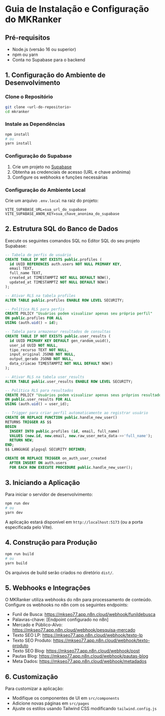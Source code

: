 
# Guia de Instalação e Configuração do MKRanker

## Pré-requisitos

- Node.js (versão 16 ou superior)
- npm ou yarn
- Conta no Supabase para o backend

## 1. Configuração do Ambiente de Desenvolvimento

### Clone o Repositório

```bash
git clone <url-do-repositorio>
cd mkranker
```

### Instale as Dependências

```bash
npm install
# ou
yarn install
```

### Configuração do Supabase

1. Crie um projeto no [Supabase](https://supabase.io)
2. Obtenha as credenciais de acesso (URL e chave anônima)
3. Configure os webhooks e funções necessárias

### Configuração do Ambiente Local

Crie um arquivo `.env.local` na raiz do projeto:

```
VITE_SUPABASE_URL=sua_url_do_supabase
VITE_SUPABASE_ANON_KEY=sua_chave_anonima_do_supabase
```

## 2. Estrutura SQL do Banco de Dados

Execute os seguintes comandos SQL no Editor SQL do seu projeto Supabase:

```sql
-- Tabela de perfis de usuário
CREATE TABLE IF NOT EXISTS public.profiles (
  id UUID REFERENCES auth.users NOT NULL PRIMARY KEY,
  email TEXT,
  full_name TEXT,
  created_at TIMESTAMPTZ NOT NULL DEFAULT NOW(),
  updated_at TIMESTAMPTZ NOT NULL DEFAULT NOW()
);

-- Ativar RLS na tabela profiles
ALTER TABLE public.profiles ENABLE ROW LEVEL SECURITY;

-- Política RLS para perfis
CREATE POLICY "Usuários podem visualizar apenas seu próprio perfil" 
ON public.profiles FOR ALL 
USING (auth.uid() = id);

-- Tabela para armazenar resultados de consultas
CREATE TABLE IF NOT EXISTS public.user_results (
  id UUID PRIMARY KEY DEFAULT gen_random_uuid(),
  user_id UUID NOT NULL,
  tipo_recurso TEXT NOT NULL,
  input_original JSONB NOT NULL,
  output_gerado JSONB NOT NULL,
  data_criacao TIMESTAMPTZ NOT NULL DEFAULT NOW()
);

-- Ativar RLS na tabela user_results
ALTER TABLE public.user_results ENABLE ROW LEVEL SECURITY;

-- Política RLS para resultados
CREATE POLICY "Usuários podem visualizar apenas seus próprios resultados" 
ON public.user_results FOR ALL 
USING (auth.uid() = user_id);

-- Trigger para criar perfil automaticamente ao registrar usuário
CREATE OR REPLACE FUNCTION public.handle_new_user()
RETURNS TRIGGER AS $$
BEGIN
  INSERT INTO public.profiles (id, email, full_name)
  VALUES (new.id, new.email, new.raw_user_meta_data->>'full_name');
  RETURN NEW;
END;
$$ LANGUAGE plpgsql SECURITY DEFINER;

CREATE OR REPLACE TRIGGER on_auth_user_created
  AFTER INSERT ON auth.users
  FOR EACH ROW EXECUTE PROCEDURE public.handle_new_user();
```

## 3. Iniciando a Aplicação

Para iniciar o servidor de desenvolvimento:

```bash
npm run dev
# ou
yarn dev
```

A aplicação estará disponível em `http://localhost:5173` (ou a porta especificada pelo Vite).

## 4. Construção para Produção

```bash
npm run build
# ou
yarn build
```

Os arquivos de build serão criados no diretório `dist/`.

## 5. Webhooks e Integrações

O MKRanker utiliza webhooks do n8n para processamento de conteúdo. Configure os webhooks no n8n com os seguintes endpoints:

- Funil de Busca: https://mkseo77.app.n8n.cloud/webhook/funildebusca
- Palavras-chave: [Endpoint configurado no n8n]
- Mercado e Público-Alvo: https://mkseo77.app.n8n.cloud/webhook/pesquisa-mercado
- Texto SEO LP: https://mkseo77.app.n8n.cloud/webhook/texto-lp
- Texto SEO Produto: https://mkseo77.app.n8n.cloud/webhook/texto-produto
- Texto SEO Blog: https://mkseo77.app.n8n.cloud/webhook/post
- Pautas Blog: https://mkseo77.app.n8n.cloud/webhook/pautas-blog
- Meta Dados: https://mkseo77.app.n8n.cloud/webhook/metadados

## 6. Customização

Para customizar a aplicação:

- Modifique os componentes de UI em `src/components`
- Adicione novas páginas em `src/pages`
- Ajuste os estilos usando Tailwind CSS modificando `tailwind.config.js`

